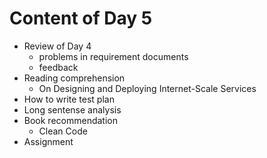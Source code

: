# Content of Day 5

*	Review of Day 4
	-	problems in requirement documents
	-	feedback
*	Reading comprehension
	-	On Designing and Deploying Internet\-Scale Services
*	How to write test plan
*	Long sentense analysis
*	Book recommendation
	-	Clean Code
*	Assignment
